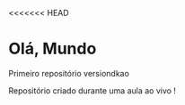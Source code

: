 <<<<<<< HEAD
# Olá, Mundo
 Primeiro repositório versiondkao

Repositório criado durante uma aula ao vivo ! 
